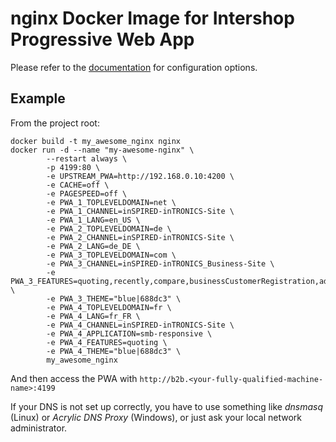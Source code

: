 # nginx Docker Image for Intershop Progressive Web App

Please refer to the [documentation](../docs/guides/nginx-startup.md) for configuration options.

## Example

From the project root:

```
docker build -t my_awesome_nginx nginx
docker run -d --name "my-awesome-nginx" \
        --restart always \
        -p 4199:80 \
        -e UPSTREAM_PWA=http://192.168.0.10:4200 \
        -e CACHE=off \
        -e PAGESPEED=off \
        -e PWA_1_TOPLEVELDOMAIN=net \
        -e PWA_1_CHANNEL=inSPIRED-inTRONICS-Site \
        -e PWA_1_LANG=en_US \
        -e PWA_2_TOPLEVELDOMAIN=de \
        -e PWA_2_CHANNEL=inSPIRED-inTRONICS-Site \
        -e PWA_2_LANG=de_DE \
        -e PWA_3_TOPLEVELDOMAIN=com \
        -e PWA_3_CHANNEL=inSPIRED-inTRONICS_Business-Site \
        -e PWA_3_FEATURES=quoting,recently,compare,businessCustomerRegistration,advancedVariationHandling \
        -e PWA_3_THEME="blue|688dc3" \
        -e PWA_4_TOPLEVELDOMAIN=fr \
        -e PWA_4_LANG=fr_FR \
        -e PWA_4_CHANNEL=inSPIRED-inTRONICS-Site \
        -e PWA_4_APPLICATION=smb-responsive \
        -e PWA_4_FEATURES=quoting \
        -e PWA_4_THEME="blue|688dc3" \
        my_awesome_nginx
```

And then access the PWA with `http://b2b.<your-fully-qualified-machine-name>:4199`

If your DNS is not set up correctly, you have to use something like _dnsmasq_ (Linux) or _Acrylic DNS Proxy_ (Windows), or just ask your local network administrator.

